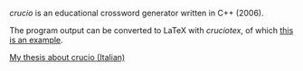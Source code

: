 _crucio_ is an educational crossword generator written in C++ (2006).

The program output can be converted to LaTeX with _cruciotex_, of which [this is an example](/sample.pdf).

[My thesis about crucio (Italian)](/thesis.pdf)
